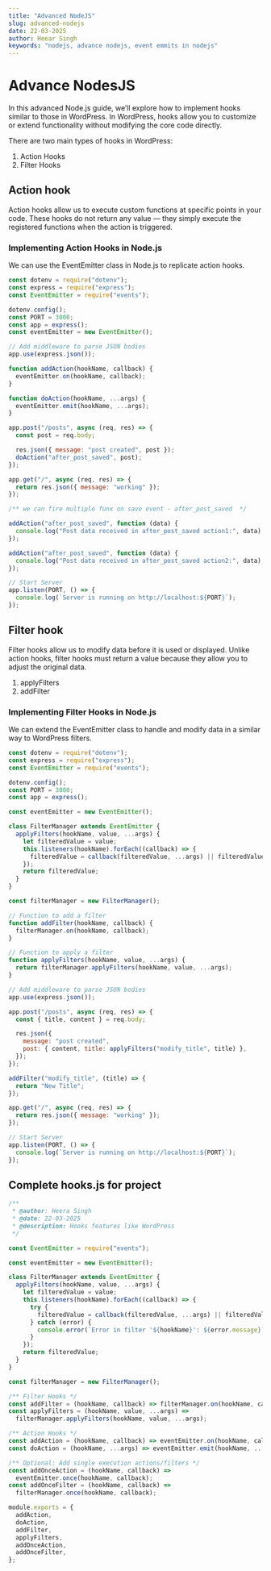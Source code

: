 ```yaml
---
title: "Advanced NodeJS"
slug: advanced-nodejs
date: 22-03-2025
author: Heear Singh
keywords: "nodejs, advance nodejs, event emmits in nodejs"
---
```


# Advance NodesJS

In this advanced Node.js guide, we’ll explore how to implement hooks similar to those in WordPress. In WordPress, hooks allow you to customize or extend functionality without modifying the core code directly.

There are two main types of hooks in WordPress:

1. Action Hooks
2. Filter Hooks

## Action hook

Action hooks allow us to execute custom functions at specific points in your code. These hooks do not return any value — they simply execute the registered functions when the action is triggered.

### Implementing Action Hooks in Node.js

We can use the EventEmitter class in Node.js to replicate action hooks.

```js
const dotenv = require("dotenv");
const express = require("express");
const EventEmitter = require("events");

dotenv.config();
const PORT = 3000;
const app = express();
const eventEmitter = new EventEmitter();

// Add middleware to parse JSON bodies
app.use(express.json());

function addAction(hookName, callback) {
  eventEmitter.on(hookName, callback);
}

function doAction(hookName, ...args) {
  eventEmitter.emit(hookName, ...args);
}

app.post("/posts", async (req, res) => {
  const post = req.body;

  res.json({ message: "post created", post });
  doAction("after_post_saved", post);
});

app.get("/", async (req, res) => {
  return res.json({ message: "working" });
});

/** we can fire multiple funx on save event - after_post_saved  */

addAction("after_post_saved", function (data) {
  console.log("Post data received in after_post_saved action1:", data);
});

addAction("after_post_saved", function (data) {
  console.log("Post data received in after_post_saved action2:", data);
});

// Start Server
app.listen(PORT, () => {
  console.log(`Server is running on http://localhost:${PORT}`);
});
```

## Filter hook

Filter hooks allow us to modify data before it is used or displayed. Unlike action hooks, filter hooks must return a value because they allow you to adjust the original data.

1. applyFilters
2. addFilter

### Implementing Filter Hooks in Node.js

We can extend the EventEmitter class to handle and modify data in a similar way to WordPress filters.

```js
const dotenv = require("dotenv");
const express = require("express");
const EventEmitter = require("events");

dotenv.config();
const PORT = 3000;
const app = express();

const eventEmitter = new EventEmitter();

class FilterManager extends EventEmitter {
  applyFilters(hookName, value, ...args) {
    let filteredValue = value;
    this.listeners(hookName).forEach((callback) => {
      filteredValue = callback(filteredValue, ...args) || filteredValue;
    });
    return filteredValue;
  }
}

const filterManager = new FilterManager();

// Function to add a filter
function addFilter(hookName, callback) {
  filterManager.on(hookName, callback);
}

// Function to apply a filter
function applyFilters(hookName, value, ...args) {
  return filterManager.applyFilters(hookName, value, ...args);
}

// Add middleware to parse JSON bodies
app.use(express.json());

app.post("/posts", async (req, res) => {
  const { title, content } = req.body;

  res.json({
    message: "post created",
    post: { content, title: applyFilters("modify_title", title) },
  });
});

addFilter("modify_title", (title) => {
  return "New Title";
});

app.get("/", async (req, res) => {
  return res.json({ message: "working" });
});

// Start Server
app.listen(PORT, () => {
  console.log(`Server is running on http://localhost:${PORT}`);
});
```

## Complete hooks.js for project

```js
/**
 * @author: Heera Singh
 * @date: 22-03-2025
 * @description: Hooks features like WordPress
 */

const EventEmitter = require("events");

const eventEmitter = new EventEmitter();

class FilterManager extends EventEmitter {
  applyFilters(hookName, value, ...args) {
    let filteredValue = value;
    this.listeners(hookName).forEach((callback) => {
      try {
        filteredValue = callback(filteredValue, ...args) || filteredValue;
      } catch (error) {
        console.error(`Error in filter '${hookName}': ${error.message}`);
      }
    });
    return filteredValue;
  }
}

const filterManager = new FilterManager();

/** Filter Hooks */
const addFilter = (hookName, callback) => filterManager.on(hookName, callback);
const applyFilters = (hookName, value, ...args) =>
  filterManager.applyFilters(hookName, value, ...args);

/** Action Hooks */
const addAction = (hookName, callback) => eventEmitter.on(hookName, callback);
const doAction = (hookName, ...args) => eventEmitter.emit(hookName, ...args);

/** Optional: Add single execution actions/filters */
const addOnceAction = (hookName, callback) =>
  eventEmitter.once(hookName, callback);
const addOnceFilter = (hookName, callback) =>
  filterManager.once(hookName, callback);

module.exports = {
  addAction,
  doAction,
  addFilter,
  applyFilters,
  addOnceAction,
  addOnceFilter,
};

```
